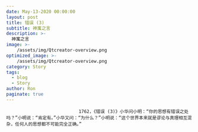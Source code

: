 ```yaml
---
date: May-13-2020 00:00:00
layout: post
title: 错误 (3)
subtitle: 神寓之言
description: >-
  神寓之言
image: >-
    /assets/img/Qtcreator-overview.png
optimized_image: >-
    /assets/img/Qtcreator-overview.png
category: Story
tags:
  - blog
  - Story
author: Ron
paginate: true
---
```


							　　1762，《错误 (3)》小华问小明：“你的思想有错误之处吗？”小明说：“肯定有。”小华又问：“为什么？”小明说：“这个世界本来就是谬论与真理相互混杂，任何人的思想都不可能完全正确。”
							
							
						